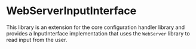 # WebServerInputInterface
This library is an extension for the core configuration handler library and provides a InputInterface implementation that uses the `WebServer` library to read input from the user.
